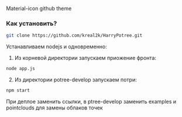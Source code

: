 Material-icon
github theme

### Как установить?

```bash
git clone https://github.com/kreal2k/HarryPotree.git
```

Устанавливаем nodejs и одновременно:
1. Из корневой директории запускаем приожение фронта:
```bash
node app.js
```

2. Из директории potree-develop запускаем потри:
```bash
npm start
```

При деплое заменить ссылки, в ptree-develop заменить examples и pointclouds для замены облаков точек